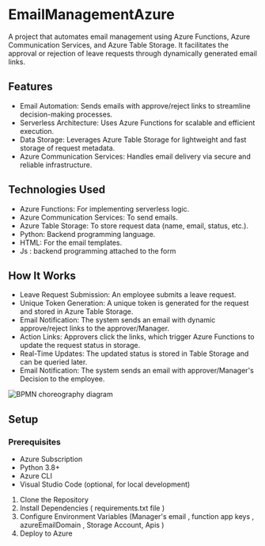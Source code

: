# EmailManagementAzure
A project that automates email management using Azure Functions, Azure Communication Services, and Azure Table Storage. It facilitates the approval or rejection of leave requests through dynamically generated email links.

## Features
- Email Automation: Sends emails with approve/reject links to streamline decision-making processes.
- Serverless Architecture: Uses Azure Functions for scalable and efficient execution.
- Data Storage: Leverages Azure Table Storage for lightweight and fast storage of request metadata.
- Azure Communication Services: Handles email delivery via secure and reliable infrastructure.

## Technologies Used
- Azure Functions: For implementing serverless logic.
- Azure Communication Services: To send emails.
- Azure Table Storage: To store request data (name, email, status, etc.).
- Python: Backend programming language.
- HTML: For the email templates.
- Js : backend programming attached to the form 

## How It Works
- Leave Request Submission: An employee submits a leave request.
- Unique Token Generation: A unique token is generated for the request and stored in Azure Table Storage.
- Email Notification: The system sends an email with dynamic approve/reject links to the approver/Manager.
- Action Links: Approvers click the links, which trigger Azure Functions to update the request status in storage.
- Real-Time Updates: The updated status is stored in Table Storage and can be queried later.
- Email Notification: The system sends an email with approver/Manager's Decision to the employee.

![BPMN choreography diagram](https://github.com/user-attachments/assets/d25e5f8f-193b-4a9a-aa0a-b0accd782029)

## Setup
### Prerequisites
- Azure Subscription
- Python 3.8+
- Azure CLI
- Visual Studio Code (optional, for local development)

1. Clone the Repository
2. Install Dependencies ( requirements.txt file )
3. Configure Environment Variables (Manager's email , function app keys , azureEmailDomain , Storage Account, Apis ) 
4. Deploy to Azure


